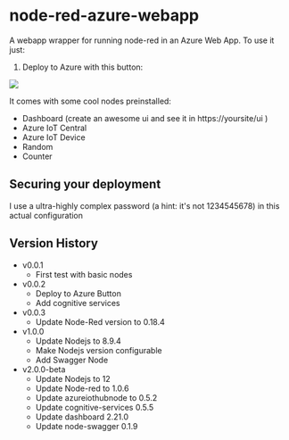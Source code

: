 # node-red-azure-webapp
A webapp wrapper for running node-red in an Azure Web App.
To use it just:

1. Deploy to Azure with this button:

<a href="https://portal.azure.com/#create/Microsoft.Template/uri/https%3A%2F%2Fraw.githubusercontent.com%2FMaPaSoTo%2Fnode-red-webapp%2Fmain%2Fwebapp.json" target="_blank"><img src="http://azuredeploy.net/deploybutton.png"/></a>

<!-- Or... 

1. Create an Azure Web App
1. Open the settings and activate **Web sockets**

    ![Web sockets](./_images/websockets.png)

    **Figure 1** Activate Web sockets
1. Configure the deployment options as an *External repository* pointing to [https://github.com/MaPaSoTo/node-red-webapp.git](https://github.com/jmservera/node-red-azure-webapp.git)

    ![External repo](./_images/externalrepo.png)

    **Figure 2** External Repository

> This project currently uses a workaround to avoid a small problem caused with `child_process.execFile`: it uses a fake npm.cmd that points to the real one.

## Usage

Wait until everything is deployed before opening the website, during the deployment a script is executed to download this repo and install all the needed modules. If you see this screen just wait about 30 seconds to let the Node-RED app start:

![Not Started Site](./_images/notstarted.png)

**Figure 3** Not Started Site

You can see the live log in the Azure Portal, in the *Log stream* tab:

![Application logs stream](./_images/logstream.png)


**Figure 4** Application logs stream
-->

It comes with some cool nodes preinstalled:

* Dashboard (create an awesome ui and see it in https://yoursite/ui )
* Azure IoT Central
* Azure IoT Device
* Random
* Counter

## Securing your deployment

I use a ultra-highly complex password (a hint: it's not 1234545678) in this actual configuration
<!-- To secure this deployment and add an admin password edit the `settings.js` file. -->

## Version History

* v0.0.1
  * First test with basic nodes
* v0.0.2
  * Deploy to Azure Button
  * Add cognitive services
* v0.0.3
  * Update Node-Red version to 0.18.4
* v1.0.0
  * Update Nodejs to 8.9.4
  * Make Nodejs version configurable
  * Add Swagger Node
* v2.0.0-beta
  * Update Nodejs to 12
  * Update Node-red to 1.0.6
  * Update azureiothubnode to 0.5.2
  * Update cognitive-services 0.5.5
  * Update dashboard 2.21.0
  * Update node-swagger 0.1.9
  
